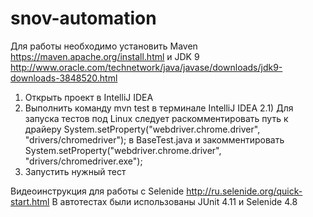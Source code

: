 # snov-automation
Для работы необходимо установить Maven https://maven.apache.org/install.html и JDK 9 http://www.oracle.com/technetwork/java/javase/downloads/jdk9-downloads-3848520.html

1) Открыть проект в IntelliJ IDEA
2) Выполнить команду mvn test в терминале IntelliJ IDEA
2.1) Для запуска тестов под Linux следует раскомментировать путь к драйеру System.setProperty("webdriver.chrome.driver", "drivers/chromedriver"); в BaseTest.java и закомментировать System.setProperty("webdriver.chrome.driver", "drivers/chromedriver.exe");
3) Запустить нужный тест

Видеоинструкция для работы с Selenide http://ru.selenide.org/quick-start.html
В автотестах были использованы JUnit 4.11 и Selenide 4.8
